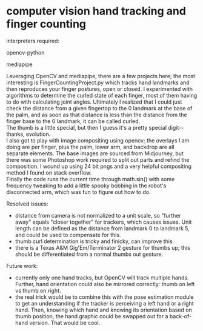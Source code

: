 # computer vision hand tracking and finger counting

interpreters required:

opencv-python

mediapipe
  
Leveraging OpenCV and mediapipe, there are a few projects here; the most interesting is FingerCountingProject.py which
tracks hand landmarks and then reproduces your finger postures, open or closed.  I experimented with algorithms to 
determine the curled state of each finger, most of them having to do with calculating joint angles.  Ultimately I 
realized that I could just check the distance from a given fingertop to the 0 landmark at the base of the palm, and as
soon as that distance is less than the distance from the finger base to the 0 landmark, it can be called curled.  
The thumb is a little special, but then I guess it's a pretty special digit--thanks, evolution.  
I also got to play with image compositing using opencv; the overlays I am doing are per finger, plus the palm, 
lower arm, and backdrop are all separate elements.  The base images are sourced from Midjourney, but there was some 
Photoshop work required to split out parts and refind the composition.  I wound up using 24 bit pngs and a very 
helpful compositing method I found on stack overflow.  
Finally the code runs the current time through math.sin() with some frequency tweaking to add a little spooky bobbing in 
the robot's disconnected arm, which was fun to figure out how to do.  

Resolved issues:

- distance from camera is not normalized to a unit scale, so "further away" equals "closer together" for trackers, which
  causes issues.  Unit length can be defined as the distance from landmark 0 to landmark 5, and could be used to compensate for this.
- thumb curl determination is tricky and finicky, can improve this.
- there is a Texas A&M Gig'Em/Terminator 2 gesture for thumbs up; this should be differentiated from a normal thumbs out gesture.

Future work:

- currently only one hand tracks, but OpenCV will track multiple hands.  Further, hand orientation could also be mirrored correctly:
  thumb on left vs thumb on right.
- the real trick would be to combine this with the pose estimation module to get an understanding if the tracker is perceiving a
  left hand or a right hand.  Then, knowing which hand and knowing its orientation based on thumb position, the hand graphic
  could be swapped out for a back-of-hand version.  That would be cool.
